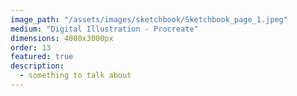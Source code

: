 ```yaml
---
image_path: "/assets/images/sketchbook/Sketchbook_page_1.jpeg"
medium: "Digital Illustration - Procreate"
dimensions: 4000x3000px 
order: 13
featured: true
description:
  - something to talk about 
---
```


